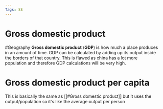 ```yaml
---
Tags: SS
---
```

# Gross domestic product
#Geography
**Gross domestic product** (**GDP**) is how much a place produces in an amount of time. GDP can be calculated by adding up its output inside the borders of that country. This is flawed as china has a lot more population and therefore GDP calculations will be very high. 

# Gross domestic product per capita
This is basically the same as [[#Gross domestic product]] but it uses the output/population so it's like the average output per person